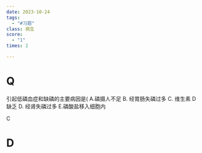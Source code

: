 ```yaml
---
date: 2023-10-24
tags:
  - "#习题"
class: 病生
score:
  - "1"
times: 2

---
```



# Q
引起低磷血症和缺磷的主要病因是(
A.磷摄人不足
B. 经胃肠失磷过多
C. 维生素 D 缺乏
D. 经肾失磷过多
E.磷酸盐移入细胞内



C





# D